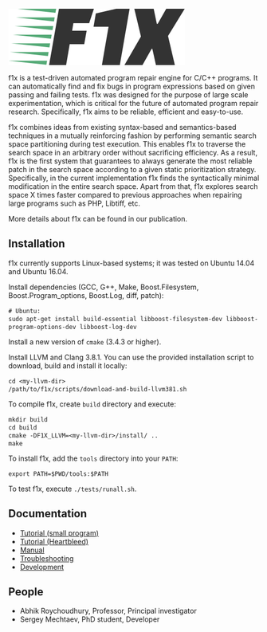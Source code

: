 ![workflow](doc/logo.png)

f1x is a test-driven automated program repair engine for C/C++ programs. It can automatically find and fix bugs in program expressions based on given passing and failing tests. f1x was designed for the purpose of large scale experimentation, which is critical for the future of automated program repair research. Specifically, f1x aims to be reliable, efficient and easy-to-use.

f1x combines ideas from existing syntax-based and semantics-based techniques in a mutually reinforcing fashion by performing semantic search space partitioning during test execution. This enables f1x to traverse the search space in an arbitrary order without sacrificing efficiency. As a result, f1x is the first system that guarantees to always generate the most reliable patch in the search space according to a given static prioritization strategy. Specifically, in the current implementation f1x finds the syntactically minimal modification in the entire search space. Apart from that, f1x explores search space X times faster compared to previous approaches when repairing large programs such as PHP, Libtiff, etc.

More details about f1x can be found in our publication.

## Installation ##

f1x currently supports Linux-based systems; it was tested on Ubuntu 14.04 and Ubuntu 16.04.

Install dependencies (GCC, G++, Make, Boost.Filesystem, Boost.Program_options, Boost.Log, diff, patch):

    # Ubuntu:
    sudo apt-get install build-essential libboost-filesystem-dev libboost-program-options-dev libboost-log-dev
    
Install a new version of `cmake` (3.4.3 or higher).

Install LLVM and Clang 3.8.1. You can use the provided installation script to download, build and install it locally:

    cd <my-llvm-dir>
    /path/to/f1x/scripts/download-and-build-llvm381.sh
    
To compile f1x, create `build` directory and execute:
    
    mkdir build
    cd build
    cmake -DF1X_LLVM=<my-llvm-dir>/install/ ..
    make
    
To install f1x, add the `tools` directory into your `PATH`:

    export PATH=$PWD/tools:$PATH
    
To test f1x, execute `./tests/runall.sh`.

## Documentation ##

* [Tutorial (small program)](doc/Tutorial.md)
* [Tutorial (Heartbleed)](doc/Heartbleed.md)
* [Manual](doc/Manual.md)
* [Troubleshooting](doc/Troubleshooting.md)
* [Development](doc/Development.md)

## People ##

* Abhik Roychoudhury, Professor, Principal investigator
* Sergey Mechtaev, PhD student, Developer
